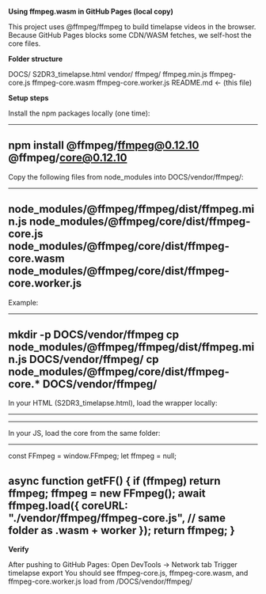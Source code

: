 **Using ffmpeg.wasm in GitHub Pages (local copy)**

This project uses @ffmpeg/ffmpeg to build timelapse videos in the browser.
Because GitHub Pages blocks some CDN/WASM fetches, we self-host the core files.

**Folder structure**

DOCS/
  S2DR3_timelapse.html
  vendor/
    ffmpeg/
      ffmpeg.min.js
      ffmpeg-core.js
      ffmpeg-core.wasm
      ffmpeg-core.worker.js
      README.md  ← (this file)

**Setup steps**

Install the npm packages locally (one time):

---
npm install @ffmpeg/ffmpeg@0.12.10 @ffmpeg/core@0.12.10
---

Copy the following files from node_modules into DOCS/vendor/ffmpeg/:

---
node_modules/@ffmpeg/ffmpeg/dist/ffmpeg.min.js
node_modules/@ffmpeg/core/dist/ffmpeg-core.js
node_modules/@ffmpeg/core/dist/ffmpeg-core.wasm
node_modules/@ffmpeg/core/dist/ffmpeg-core.worker.js
---

Example:

---
mkdir -p DOCS/vendor/ffmpeg
cp node_modules/@ffmpeg/ffmpeg/dist/ffmpeg.min.js DOCS/vendor/ffmpeg/
cp node_modules/@ffmpeg/core/dist/ffmpeg-core.* DOCS/vendor/ffmpeg/
---

In your HTML (S2DR3_timelapse.html), load the wrapper locally:

---
<script src="./vendor/ffmpeg/ffmpeg.min.js"></script>
---

In your JS, load the core from the same folder:

---
const FFmpeg = window.FFmpeg;
let ffmpeg = null;

async function getFF() {
  if (ffmpeg) return ffmpeg;
  ffmpeg = new FFmpeg();
  await ffmpeg.load({
    coreURL: "./vendor/ffmpeg/ffmpeg-core.js", // same folder as .wasm + worker
  });
  return ffmpeg;
}
---


**Verify**

After pushing to GitHub Pages:
Open DevTools → Network tab
Trigger timelapse export
You should see ffmpeg-core.js, ffmpeg-core.wasm, and ffmpeg-core.worker.js load from /DOCS/vendor/ffmpeg/
